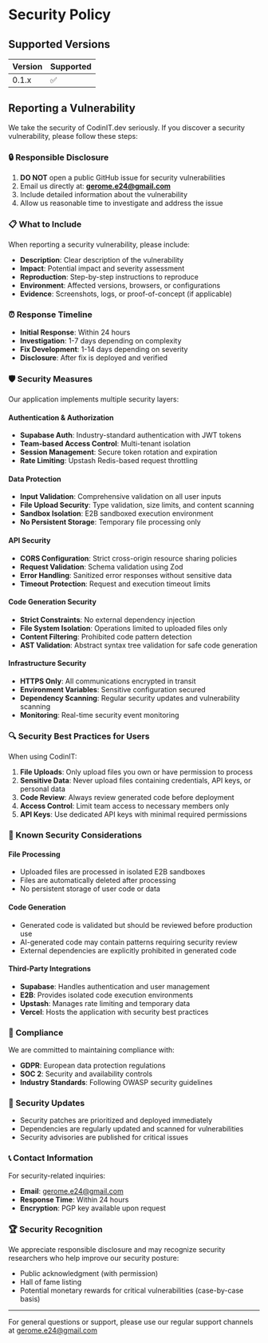 # Security Policy

## Supported Versions

| Version | Supported          |
| ------- | ------------------ |
| 0.1.x   | :white_check_mark: |

## Reporting a Vulnerability

We take the security of CodinIT.dev seriously. If you discover a security vulnerability, please follow these steps:

### 🔒 Responsible Disclosure

1. **DO NOT** open a public GitHub issue for security vulnerabilities
2. Email us directly at: **gerome.e24@gmail.com**
3. Include detailed information about the vulnerability
4. Allow us reasonable time to investigate and address the issue

### 📋 What to Include

When reporting a security vulnerability, please include:

- **Description**: Clear description of the vulnerability
- **Impact**: Potential impact and severity assessment
- **Reproduction**: Step-by-step instructions to reproduce
- **Environment**: Affected versions, browsers, or configurations
- **Evidence**: Screenshots, logs, or proof-of-concept (if applicable)

### ⏰ Response Timeline

- **Initial Response**: Within 24 hours
- **Investigation**: 1-7 days depending on complexity
- **Fix Development**: 1-14 days depending on severity
- **Disclosure**: After fix is deployed and verified

### 🛡️ Security Measures

Our application implements multiple security layers:

#### Authentication & Authorization
- **Supabase Auth**: Industry-standard authentication with JWT tokens
- **Team-based Access Control**: Multi-tenant isolation
- **Session Management**: Secure token rotation and expiration
- **Rate Limiting**: Upstash Redis-based request throttling

#### Data Protection
- **Input Validation**: Comprehensive validation on all user inputs
- **File Upload Security**: Type validation, size limits, and content scanning
- **Sandbox Isolation**: E2B sandboxed execution environment
- **No Persistent Storage**: Temporary file processing only

#### API Security
- **CORS Configuration**: Strict cross-origin resource sharing policies
- **Request Validation**: Schema validation using Zod
- **Error Handling**: Sanitized error responses without sensitive data
- **Timeout Protection**: Request and execution timeout limits

#### Code Generation Security
- **Strict Constraints**: No external dependency injection
- **File System Isolation**: Operations limited to uploaded files only
- **Content Filtering**: Prohibited code pattern detection
- **AST Validation**: Abstract syntax tree validation for safe code generation

#### Infrastructure Security
- **HTTPS Only**: All communications encrypted in transit
- **Environment Variables**: Sensitive configuration secured
- **Dependency Scanning**: Regular security updates and vulnerability scanning
- **Monitoring**: Real-time security event monitoring

### 🔍 Security Best Practices for Users

When using CodinIT:

1. **File Uploads**: Only upload files you own or have permission to process
2. **Sensitive Data**: Never upload files containing credentials, API keys, or personal data
3. **Code Review**: Always review generated code before deployment
4. **Access Control**: Limit team access to necessary members only
5. **API Keys**: Use dedicated API keys with minimal required permissions

### 🚨 Known Security Considerations

#### File Processing
- Uploaded files are processed in isolated E2B sandboxes
- Files are automatically deleted after processing
- No persistent storage of user code or data

#### Code Generation
- Generated code is validated but should be reviewed before production use
- AI-generated code may contain patterns requiring security review
- External dependencies are explicitly prohibited in generated code

#### Third-Party Integrations
- **Supabase**: Handles authentication and user management
- **E2B**: Provides isolated code execution environments
- **Upstash**: Manages rate limiting and temporary data
- **Vercel**: Hosts the application with security best practices

### 📜 Compliance

We are committed to maintaining compliance with:

- **GDPR**: European data protection regulations
- **SOC 2**: Security and availability controls
- **Industry Standards**: Following OWASP security guidelines

### 🔄 Security Updates

- Security patches are prioritized and deployed immediately
- Dependencies are regularly updated and scanned for vulnerabilities
- Security advisories are published for critical issues

### 📞 Contact Information

For security-related inquiries:
- **Email**: gerome.e24@gmail.com
- **Response Time**: Within 24 hours
- **Encryption**: PGP key available upon request

### 🏆 Security Recognition

We appreciate responsible disclosure and may recognize security researchers who help improve our security posture:

- Public acknowledgment (with permission)
- Hall of fame listing
- Potential monetary rewards for critical vulnerabilities (case-by-case basis)

---

For general questions or support, please use our regular support channels at gerome.e24@gmail.com
